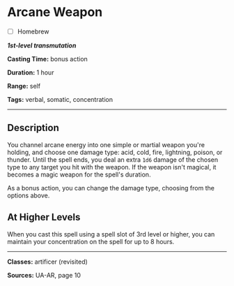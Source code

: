 # Arcane Weapon

- [ ] Homebrew

***1st-level transmutation***

**Casting Time:** bonus action

**Duration:** 1 hour

**Range:** self

**Tags:** verbal, somatic, concentration

---

## Description
You channel arcane energy into one simple or martial weapon you're holding, and choose one damage type: acid, cold, fire, lightning, poison, or thunder. Until the spell ends, you deal an extra `1d6` damage of the chosen type to any target you hit with the weapon. If the weapon isn't magical, it becomes a magic weapon for the spell's duration.

As a bonus action, you can change the damage type, choosing from the options above.

## At Higher Levels
When you cast this spell using a spell slot of 3rd level or higher, you can maintain your concentration on the spell for up to 8 hours.

---

**Classes:** artificer (revisited)

**Sources:** UA-AR, page 10
